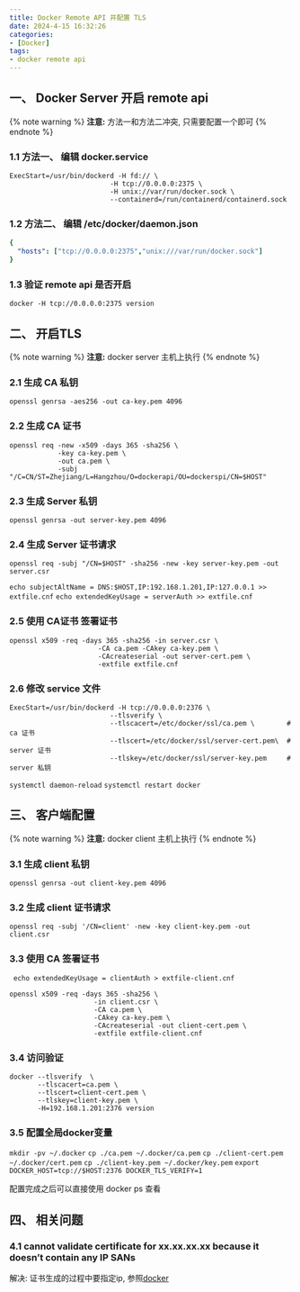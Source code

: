 ```yaml
---
title: Docker Remote API 并配置 TLS
date: 2024-4-15 16:32:26
categories: 
- [Docker]
tags: 
- docker remote api
---
```


## 一、 Docker Server 开启 remote api

{% note warning %}
**注意:**
方法一和方法二冲突, 只需要配置一个即可
{% endnote %}

### 1.1 方法一、 编辑 docker.service

``` shell 
ExecStart=/usr/bin/dockerd -H fd:// \
                         -H tcp://0.0.0.0:2375 \
                         -H unix://var/run/docker.sock \
                         --containerd=/run/containerd/containerd.sock
``` 

### 1.2 方法二、 编辑 /etc/docker/daemon.json

``` yml
{
  "hosts": ["tcp://0.0.0.0:2375","unix:///var/run/docker.sock"]
}
```

### 1.3 验证  remote api 是否开启

``` docker -H tcp://0.0.0.0:2375 version ```


## 二、 开启TLS
{% note warning %}
**注意:**
docker server 主机上执行
{% endnote %}

### 2.1 生成 CA 私钥

```openssl genrsa -aes256 -out ca-key.pem 4096```


### 2.2 生成 CA 证书

``` shell
openssl req -new -x509 -days 365 -sha256 \
            -key ca-key.pem \
            -out ca.pem \
            -subj "/C=CN/ST=Zhejiang/L=Hangzhou/O=dockerapi/OU=dockerspi/CN=$HOST"
```

### 2.3 生成 Server 私钥

```openssl genrsa -out server-key.pem 4096 ```

### 2.4 生成 Server 证书请求

``` openssl req -subj "/CN=$HOST" -sha256 -new -key server-key.pem -out server.csr ```


``` echo subjectAltName = DNS:$HOST,IP:192.168.1.201,IP:127.0.0.1 >> extfile.cnf ```
``` echo extendedKeyUsage = serverAuth >> extfile.cnf ```


### 2.5 使用 CA证书 签署证书

``` shell
openssl x509 -req -days 365 -sha256 -in server.csr \
                      -CA ca.pem -CAkey ca-key.pem \
                      -CAcreateserial -out server-cert.pem \
                      -extfile extfile.cnf
```

### 2.6 修改 service 文件

``` shell
ExecStart=/usr/bin/dockerd -H tcp://0.0.0.0:2376 \
                         --tlsverify \
                         --tlscacert=/etc/docker/ssl/ca.pem \        # ca 证书
                         --tlscert=/etc/docker/ssl/server-cert.pem\  # server 证书
                         --tlskey=/etc/docker/ssl/server-key.pem     # server 私钥
```
```systemctl daemon-reload```
```systemctl restart docker```

## 三、 客户端配置
{% note warning %}
**注意:**
docker client 主机上执行
{% endnote %}

### 3.1 生成 client 私钥

```openssl genrsa -out client-key.pem 4096```

### 3.2 生成 client 证书请求

``` openssl req -subj '/CN=client' -new -key client-key.pem -out client.csr ```


### 3.3 使用 CA 签署证书

```  echo extendedKeyUsage = clientAuth > extfile-client.cnf ```

``` shell
openssl x509 -req -days 365 -sha256 \
                     -in client.csr \
                     -CA ca.pem \
                     -CAkey ca-key.pem \
                     -CAcreateserial -out client-cert.pem \
                     -extfile extfile-client.cnf
```


### 3.4 访问验证

``` shell
docker --tlsverify  \
       --tlscacert=ca.pem \
       --tlscert=client-cert.pem \
       --tlskey=client-key.pem \
       -H=192.168.1.201:2376 version
```


### 3.5 配置全局docker变量

``` mkdir -pv ~/.docker ```
```cp ./ca.pem ~/.docker/ca.pem```
```cp ./client-cert.pem ~/.docker/cert.pem```
```cp ./client-key.pem ~/.docker/key.pem```
```export DOCKER_HOST=tcp://$HOST:2376 DOCKER_TLS_VERIFY=1```

配置完成之后可以直接使用 docker ps 查看


## 四、 相关问题

### 4.1 cannot validate certificate for xx.xx.xx.xx because it doesn’t contain any IP SANs

解决: 证书生成的过程中要指定ip, 参照[docker](https://docs.docker.com/engine/security/protect-access/)
